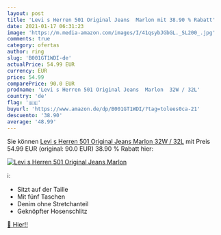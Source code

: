 ```yaml
---
layout: post
title: 'Levi s Herren 501 Original Jeans  Marlon mit 38.90 % Rabatt'
date: 2021-01-17 06:31:23
image: 'https://m.media-amazon.com/images/I/41qsybJGbGL._SL200_.jpg'
comments: true
category: ofertas
author: ring
slug: 'B001GT1WDI-de'
actualPrice: 54.99 EUR
currency: EUR
price: 54.99
comparePrice: 90.0 EUR
prodname: 'Levi s Herren 501 Original Jeans  Marlon  32W / 32L'
country: 'de'
flag: '🇩🇪'
buyurl: 'https://www.amazon.de/dp/B001GT1WDI/?tag=tolees0ca-21'
descuento: '38.90'
average: '48.99'
---
```


Sie können [Levi s Herren 501 Original Jeans  Marlon  32W / 32L](https://www.amazon.de/dp/B001GT1WDI/?tag=tolees0ca-21) mit Preis 54.99 EUR (original: 90.0 EUR) 38.90 % Rabatt hier:

[![Levi s Herren 501 Original Jeans  Marlon](https://m.media-amazon.com/images/I/41qsybJGbGL._SL200_.jpg)](https://www.amazon.de/dp/B001GT1WDI/?tag=tolees0ca-21)

ℹ️:

- Sitzt auf der Taille
- Mit fünf Taschen
- Denim ohne Stretchanteil
- Geknöpfter Hosenschlitz

[🛒 Hier!!](https://www.amazon.de/dp/B001GT1WDI/?tag=tolees0ca-21)
